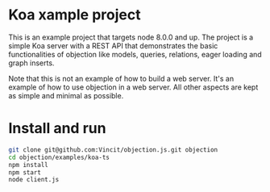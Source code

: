 # Koa xample project

This is an example project that targets node 8.0.0 and up. The project is a simple Koa server with a REST API that demonstrates the basic functionalities of objection like models, queries, relations, eager loading and graph inserts.

Note that this is not an example of how to build a web server. It's an example of how to use objection in a web server. All other aspects are kept as simple and minimal as possible.

# Install and run

```sh
git clone git@github.com:Vincit/objection.js.git objection
cd objection/examples/koa-ts
npm install
npm start
node client.js
```
